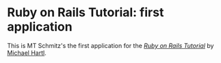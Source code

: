 # Ruby on Rails Tutorial: first application

This is MT Schmitz's the first application for the
[*Ruby on Rails Tutorial*](http://railstutorial.org/)
by [Michael Hartl](http://michaelhartl.com/).